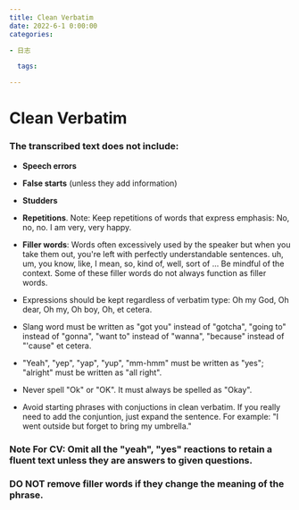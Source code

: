 ```yaml
---
title: Clean Verbatim
date: 2022-6-1 0:00:00
categories:

- 日志

  tags:

---
```


# Clean Verbatim

### The transcribed text does not include:

- **Speech errors**

- **False starts** (unless they add information)

- **Studders**

- **Repetitions**. Note: Keep repetitions of words that express emphasis: No, no, no. I am very, very happy.

- **Filler words**: Words often excessively used by the speaker but when you take them out, you're left with perfectly understandable sentences. uh, um, you know, like, I mean, so, kind of, well, sort of ... Be mindful of the context. Some of these filler words do not always function as filler words.

- Expressions should be kept regardless of verbatim type: Oh my God, Oh dear, Oh my, Oh boy, Oh, et cetera.

- Slang word must be written as "got you" instead of "gotcha", "going to" instead of "gonna", "want to" instead of "wanna", "because" instead of "'cause" et cetera.

- "Yeah", "yep", "yap", "yup", "mm-hmm" must be written as "yes"; "alright" must be written as "all right".

- Never spell "Ok" or "OK". It must always be spelled as "Okay".

- Avoid starting phrases with conjuctions in clean verbatim. If you really need to add the conjuntion, just expand the sentence. For example: "I went outside but forget to bring my umbrella."

### Note For CV: Omit all the "yeah", "yes" reactions to retain a fluent text unless they are answers to given questions.

### DO NOT remove filler words if they change the meaning of the phrase.
